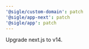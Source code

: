 ```yaml
---
'@sigle/custom-domain': patch
'@sigle/app-next': patch
'@sigle/app': patch
---
```


Upgrade next.js to v14.
